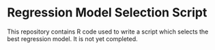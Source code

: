 # Regression Model Selection Script

This repository contains R code used to write a script which selects the best regression model.  It is not yet completed.
